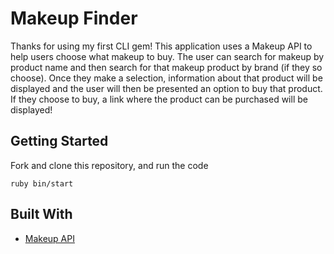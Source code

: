 # Makeup Finder

Thanks for using my first CLI gem! 
This application uses a Makeup API to help users choose what makeup to buy. The user can search for makeup by product name and then search for that makeup product by brand (if they so choose).
Once they make a selection, information about that product will be displayed and the user will then be presented an option to buy that product.
If they choose to buy, a link where the product can be purchased will be displayed!

## Getting Started
Fork and clone this repository, and run the code 
```
ruby bin/start
```

## Built With
* [Makeup API](http://makeup-api.herokuapp.com/)

